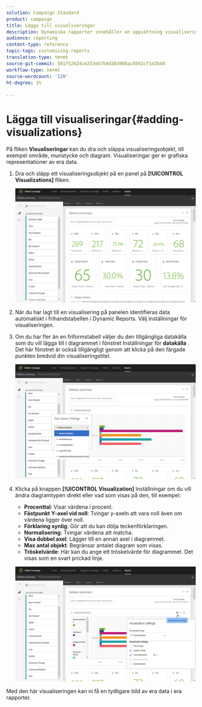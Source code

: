 ```yaml
---
solution: Campaign Standard
product: campaign
title: Lägga till visualiseringar
description: Dynamiska rapporter innehåller en uppsättning visualiseringar som lägger till en grafisk representation i rapporten.
audience: reporting
content-type: reference
topic-tags: customizing-reports
translation-type: tm+mt
source-git-commit: 501f52624ce253eb7b0d36d908ac8502cf1d3b48
workflow-type: tm+mt
source-wordcount: '220'
ht-degree: 1%

---
```



# Lägga till visualiseringar{#adding-visualizations}

På fliken **Visualiseringar** kan du dra och släppa visualiseringsobjekt, till exempel område, munstycke och diagram. Visualiseringar ger er grafiska representationer av era data.

1. Dra och släpp ett visualiseringsobjekt på en panel på **[!UICONTROL Visualizations]** fliken.

   ![](assets/dynamic_report_visualization_1.png)

1. När du har lagt till en visualisering på panelen identifieras data automatiskt i frihandstabellen i Dynamic Reports. Välj inställningar för visualiseringen.
1. Om du har fler än en friformstabell väljer du den tillgängliga datakälla som du vill lägga till i diagrammet i fönstret Inställningar för **datakälla** . Det här fönstret är också tillgängligt genom att klicka på den färgade punkten bredvid din visualiseringstitel.

   ![](assets/dynamic_report_visualization_2.png)

1. Klicka på knappen **[!UICONTROL Visualization]** Inställningar om du vill ändra diagramtypen direkt eller vad som visas på den, till exempel:

   * **Procenttal**: Visar värdena i procent.
   * **Fästpunkt Y-axel vid noll**: Tvingar y-axeln att vara noll även om värdena ligger över noll.
   * **Förklaring synlig**: Gör att du kan dölja teckenförklaringen.
   * **Normalisering**: Tvingar värdena att matcha.
   * **Visa dubbel axel**: Lägger till en annan axel i diagrammet.
   * **Max antal objekt**: Begränsar antalet diagram som visas.
   * **Tröskelvärde**: Här kan du ange ett tröskelvärde för diagrammet. Det visas som en svart prickad linje.

   ![](assets/dynamic_report_visualization_3.png)

Med den här visualiseringen kan ni få en tydligare bild av era data i era rapporter.
